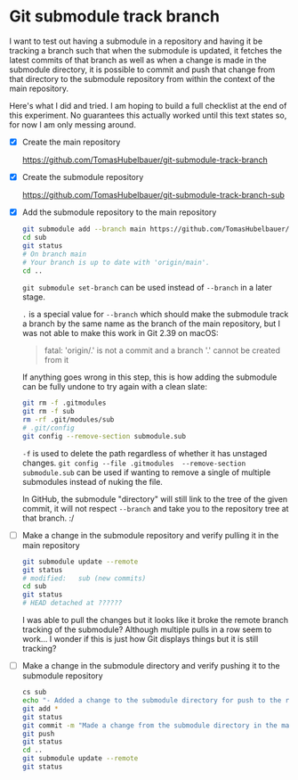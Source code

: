 # Git submodule track branch

I want to test out having a submodule in a repository and having it be tracking a
branch such that when the submodule is updated, it fetches the latest commits of
that branch as well as when a change is made in the submodule directory, it is
possible to commit and push that change from that directory to the submodule
repository from within the context of the main repository.

Here's what I did and tried.
I am hoping to build a full checklist at the end of this experiment.
No guarantees this actually worked until this text states so, for now I am only
messing around.

- [x] Create the main repository

  https://github.com/TomasHubelbauer/git-submodule-track-branch

- [x] Create the submodule repository

  https://github.com/TomasHubelbauer/git-submodule-track-branch-sub

- [x] Add the submodule repository to the main repository

  ```sh
  git submodule add --branch main https://github.com/TomasHubelbauer/git-submodule-track-branch-sub sub
  cd sub
  git status
  # On branch main
  # Your branch is up to date with 'origin/main'.
  cd ..
  ```

  `git submodule set-branch` can be used instead of `--branch` in a later stage.

  `.` is a special value for `--branch` which should make the submodule track a
  branch by the same name as the branch of the main repository, but I was not
  able to make this work in Git 2.39 on macOS:

  > fatal: 'origin/.' is not a commit and a branch '.' cannot be created from it

  If anything goes wrong in this step, this is how adding the submodule can be
  fully undone to try again with a clean slate:

  ```sh
  git rm -f .gitmodules
  git rm -f sub
  rm -rf .git/modules/sub
  # .git/config
  git config --remove-section submodule.sub
  ```

  `-f` is used to delete the path regardless of whether it has unstaged changes.
  `git config --file .gitmodules  --remove-section submodule.sub` can be used if
  wanting to remove a single of multiple submodules instead of nuking the file.

  In GitHub, the submodule "directory" will still link to the tree of the given
  commit, it will not respect `--branch` and take you to the repository tree at
  that branch. :/

- [ ] Make a change in the submodule repository and verify pulling it in the main repository

  ```sh
  git submodule update --remote
  git status
  # modified:   sub (new commits)
  cd sub
  git status
  # HEAD detached at ??????
  ```

  I was able to pull the changes but it looks like it broke the remote branch
  tracking of the submodule?
  Although multiple pulls in a row seem to work…
  I wonder if this is just how Git displays things but it is still tracking?

- [ ] Make a change in the submodule directory and verify pushing it to the submodule repository

  ```sh
  cs sub
  echo "- Added a change to the submodule directory for push to the repository"
  git add *
  git status
  git commit -m "Made a change from the submodule directory in the main repository" -m "Not in the submodule repository!"
  git push
  git status
  cd ..
  git submodule update --remote
  git status
  ```
